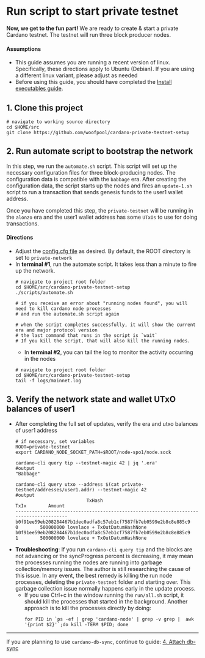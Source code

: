 # Run script to start private testnet

**Now, we get to the fun part!**  We are ready to create & start a private Cardano testnet.
The testnet will run three block producer nodes.

#### Assumptions
- This guide assumes you are running a recent version of linux.
  Specifically, these directions apply to Ubuntu (Debian). If you are using a different linux variant, please adjust as needed
- Before using this guide, you should have completed the [Install executables guide](./1-INSTALL_EXECUTABLES.md).

## 1. Clone this project

  ```shell
  # navigate to working source directory
  cd $HOME/src
  git clone https://github.com/woofpool/cardano-private-testnet-setup
  ```

## 2. Run automate script to bootstrap the network

In this step, we run the `automate.sh` script.  This script will set up the necessary configuration files
for three block-producing nodes. The configuration data is compatible with the `babbage` era.
After creating the configuration data, the script starts up the nodes and fires an `update-1.sh` script to run a transaction that sends
genesis funds to the user1 wallet address.

Once you have completed this step, the `private-testnet` will be running in the `alonzo` era and the user1 wallet address
has some `UTxOs` to use for doing transactions.

#### Directions
- Adjust the [config.cfg file](./scripts/config.cfg) as desired. By default, the ROOT directory is set to `private-network`
- In **terminal #1**, run the automate script.
  It takes less than a minute to fire up the network.
  ```shell
  # navigate to project root folder
  cd $HOME/src/cardano-private-testnet-setup
  ./scripts/automate.sh

  # if you receive an error about "running nodes found", you will need to kill cardano node processes
  # and run the automate.sh script again

  # when the script completes successfully, it will show the current era and major protocol version
  # the last command that runs in the script is `wait`
  # If you kill the script, that will also kill the running nodes.
  ```
  - In **terminal #2**, you can tail the log to monitor the activity occurring in the nodes
  ```shell
  # navigate to project root folder
  cd $HOME/src/cardano-private-testnet-setup
  tail -f logs/mainnet.log
  ```

## 3. Verify the network state and wallet UTxO balances of user1

- After completing the full set of updates, verify the era and utxo balances of user1 address
  ```shell
  # if necessary, set variables
  ROOT=private-testnet
  export CARDANO_NODE_SOCKET_PATH=$ROOT/node-spo1/node.sock

  cardano-cli query tip --testnet-magic 42 | jq '.era'
  #output
  "Babbage"

  cardano-cli query utxo --address $(cat private-testnet/addresses/user1.addr) --testnet-magic 42
  #output
                            TxHash                                 TxIx        Amount
  --------------------------------------------------------------------------------------
  b0f91ee59eb208284467b1dec0adfa8c57eb1cf7587fb7eb0599e2b8c8e885c9     0        500000000 lovelace + TxOutDatumHashNone
  b0f91ee59eb208284467b1dec0adfa8c57eb1cf7587fb7eb0599e2b8c8e885c9     1        500000000 lovelace + TxOutDatumHashNone
  ```
- **Troubleshooting**: If you run `cardano-cli query tip` and the blocks are not advancing or the syncProgress percent is decreasing,
  it may mean the processes running the nodes are running into garbage collection/memory issues. The author is still researching
  the cause of this issue.  In any event, the best remedy is killing the run node processes, deleting the `private-testnet` folder
  and starting over.  This garbage collection issue normally happens early in the update process.
    - If you use Ctrl+c in the window running the `run/all.sh` script, it should kill the processes that started in the background.
      Another approach is to kill the processes directly by doing:
      ```shell
      for PID in `ps -ef | grep 'cardano-node' | grep -v grep |  awk '{print $2}'`;do kill -TERM $PID; done
      ```

---

If you are planning to use `cardano-db-sync`, continue to guide: [4. Attach db-sync](4-ATTACH_DB_SYNC.md)

